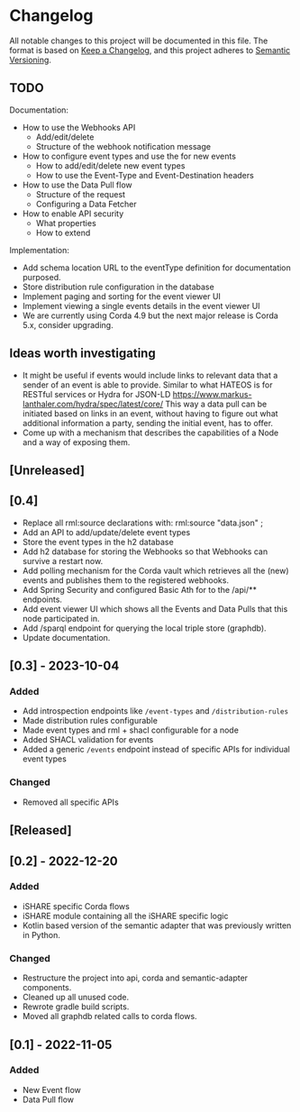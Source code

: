# Changelog

All notable changes to this project will be documented in this file. The format is based on [Keep a Changelog](https://keepachangelog.com/en/1.0.0/), and this project adheres to [Semantic Versioning](https://semver.org/spec/v2.0.0.html).

## TODO

Documentation:

- How to use the Webhooks API
  - Add/edit/delete
  - Structure of the webhook notification message
- How to configure event types and use the for new events
  - How to add/edit/delete new event types
  - How to use the Event-Type and Event-Destination headers
- How to use the Data Pull flow
  - Structure of the request
  - Configuring a Data Fetcher
- How to enable API security
  - What properties
  - How to extend

Implementation:

- Add schema location URL to the eventType definition for documentation purposed.
- Store distribution rule configuration in the database
- Implement paging and sorting for the event viewer UI
- Implement viewing a single events details in the event viewer UI
- We are currently using Corda 4.9 but the next major release is Corda 5.x, consider upgrading.

## Ideas worth investigating

- It might be useful if events would include links to relevant data that a sender of an event is able to provide. 
  Similar to what HATEOS is for RESTful services or Hydra for JSON-LD https://www.markus-lanthaler.com/hydra/spec/latest/core/
  This way a data pull can be initiated based on links in an event, without having to figure out what additional information a party, 
  sending the initial event, has to offer.
- Come up with a mechanism that describes the capabilities of a Node and a way of exposing them.

## [Unreleased]

## [0.4]

- Replace all rml:source declarations with: rml:source "data.json" ;
- Add an API to add/update/delete event types
- Store the event types in the h2 database
- Add h2 database for storing the Webhooks so that Webhooks can survive a restart now.
- Add polling mechanism for the Corda vault which retrieves all the (new) events and publishes them to the registered webhooks.
- Add Spring Security and configured Basic Ath for to the /api/** endpoints.
- Add event viewer UI which shows all the Events and Data Pulls that this node participated in.
- Add /sparql endpoint for querying the local triple store (graphdb).
- Update documentation.

## [0.3] - 2023-10-04

### Added

- Add introspection endpoints like `/event-types` and `/distribution-rules`
- Made distribution rules configurable
- Made event types and rml + shacl configurable for a node
- Added SHACL validation for events
- Added a generic `/events` endpoint instead of specific APIs for individual event types

### Changed

- Removed all specific APIs

## [Released]

## [0.2] - 2022-12-20

### Added

- iSHARE specific Corda flows
- iSHARE module containing all the iSHARE specific logic
- Kotlin based version of the semantic adapter that was previously written in Python.

### Changed

- Restructure the project into api, corda and semantic-adapter components.
- Cleaned up all unused code.
- Rewrote gradle build scripts.
- Moved all graphdb related calls to corda flows.

## [0.1] - 2022-11-05

### Added

- New Event flow
- Data Pull flow

